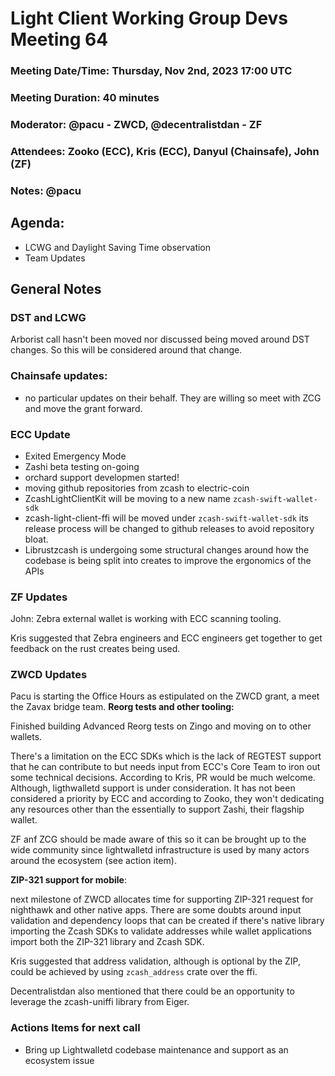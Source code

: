 # Light Client Working Group Devs Meeting 64
### Meeting Date/Time: Thursday, Nov 2nd, 2023 17:00 UTC
### Meeting Duration: 40 minutes
### Moderator: @pacu - ZWCD, @decentralistdan - ZF
### Attendees: Zooko (ECC), Kris (ECC), Danyul (Chainsafe), John (ZF)
### Notes: @pacu

## Agenda:
- LCWG and Daylight Saving Time observation
- Team Updates

## General Notes

### DST and LCWG
Arborist call hasn't been moved nor discussed being moved around DST changes. So this will be considered around that change.


### Chainsafe updates: 
- no particular updates on their behalf. They are willing so meet with ZCG and move the grant forward.


### ECC Update
- Exited Emergency Mode 
- Zashi beta testing on-going
- orchard support developmen started!
- moving github repositories from zcash to electric-coin 
- ZcashLightClientKit will be moving to a new name `zcash-swift-wallet-sdk`
- zcash-light-client-ffi will be moved under `zcash-swift-wallet-sdk` its release
process will be changed to github releases to avoid repository bloat.
- Librustzcash is undergoing some structural changes around how the codebase is being
split into creates to improve the ergonomics of the APIs

### ZF Updates

John: Zebra external wallet is working with ECC scanning tooling. 

Kris suggested that
Zebra engineers and ECC engineers get together to get feedback on the rust creates being
used.


### ZWCD Updates
Pacu is starting the Office Hours as estipulated on the ZWCD grant, a meet the Zavax bridge team. 
**Reorg tests and other tooling:**

Finished building Advanced Reorg tests on Zingo and moving on to other wallets.

There's a limitation on the ECC SDKs which is the lack of REGTEST support that he can contribute to but needs input from ECC's Core Team to iron out some technical decisions. 
According to Kris, PR would be much welcome. Although, ligthwalletd support is under consideration. It has not been considered a priority by ECC and according to Zooko, they won't dedicating any resources other than the essentially to support Zashi, their flagship wallet.

ZF anf ZCG should be made aware of this so it can be brought up to the wide community since
lightwalletd infrastructure is used by many actors around the ecosystem (see action item).

**ZIP-321 support for mobile**:


next milestone of ZWCD allocates time for supporting ZIP-321 request for nighthawk and other native apps. There are some doubts around input validation and dependency loops that can be
created if there's native library importing the Zcash SDKs to validate addresses while wallet applications import both the ZIP-321 library and Zcash SDK. 

Kris suggested that address validation, although is optional by the ZIP, could be achieved by
using `zcash_address` crate over the ffi. 

Decentralistdan also mentioned that there could be an opportunity to leverage the zcash-uniffi library from Eiger. 


### Actions Items for next call
- Bring up Lightwalletd codebase maintenance and support as an ecosystem issue

